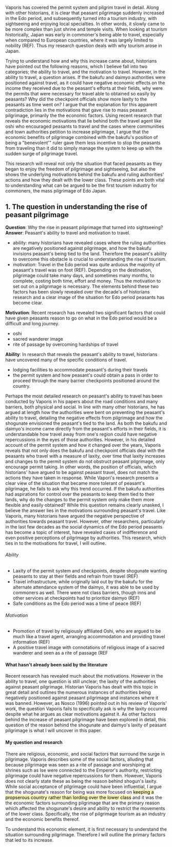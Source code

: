 
Vaporis has covered the permit system and pilgrim travel in detail. Along with other historians, it is clear that peasant pilgrimage suddenly increased in the Edo period, and subsequently turned into a tourism industry, with sightseeing and enjoying local specialties. In other words, it slowly came to be more complex than just shrine and temple visits. When looking at tourism historically, Japan was early in commoner's being able to travel, especially when compared to European countries, where it was largely limited to nobility (REF). Thus my research question deals with why tourism arose in Japan. 

Trying to understand how and why this increase came about, historians have pointed out the following reasons, which I believe fall into two categories; the ability to travel, and the motivation to travel. However, in the ability to travel, a question arises. If the bakufu and daimyo authorities were positioned against travel, as it could have negative economic effects on the income they received due to the peasant's efforts at their fields, why were the permits that were necessary for travel able to obtained so easily by peasants? Why did the checkpoint officials show more laxity to the peasants as time went on? I argue that the explanation for this apparent contradiction lies in the motivations that gave rise to mass peasant pilgrimage, primarily the  the economic factors. Using recent research that reveals the economic motivations that lie behind both the travel agent like oshi who encouraged peasants to travel and the cases where communities and town authorities petition to increase pilgrimage, I argue that the economic benefits of pilgrimage combined with the bakufu's position of being a "benevolent'" ruler gave them less incentive to stop the peasants from traveling than it did to simply manage the system to keep up with the sudden surge of pilgrimage travel.  

This research will reveal not only the situation that faced peasants as they began to enjoy the freedom of pilgrimage and sightseeing, but also the shows the underlying motivations behind the bakufu and ruling authorities' actions and how they dealt with the lower class. These points are both vital to understanding  what can be argued to be the first tourism industry for commoners, the mass pilgrimage of Edo Japan. 
## 1. The question in understanding the rise of peasant pilgrimage

**Question**: Why the rise in peasant pilgrimage that turned into sightseeing?
**Answer**: Peasant's ability to travel and motivation to travel.
- ability: many historians have revealed cases where the ruling authorities are negatively positioned against pilgrimage, and how the bakufu invisions peasant's being tied to the land. Therefore the peasant's ability to overcome this obstacle is crucial to understanding the rise of tourism.
- motivation: Travel in the Edo period was quite arduous the majority of peasant's travel was on foot (REF). Depending on the destination, pilgrimage could take many days, and sometimes many months, to complete, costing both time, effort and money. Thus the motivation to set out on a pilgrimage is necessary.
The elements behind these two factors has been slowly revealed over the decade's of historians research and a clear image of the situation for Edo period peasants has become clear. 

**Motivation**: Recent research has revealed two significant factors that could have given peasants reason to go on what in the Edo period would be a difficult and long journey. 
- oshi 
- sacred wanderer image
- rite of passage by overcoming hardships of travel

**Ability**: In research that reveals the peasant's ability to travel, historians have uncovered many of the specific conditions of travel.
- lodging facilities to accommodate peasant's during their travels
- the permit system and how peasant's could obtain a pass in order to proceed through the many barrier checkpoints positioned around the country. 

Perhaps the most detailed research on peasant's ability to travel has been conducted by Vaporis in his papers about the road conditions and many barriers, both physical and social. In line with many other historians, he has argued at length how the authorities were bent on preventing the peasant's ability to travel, detailing the negative effects from pilgrimage and how the shogunate envisioned the peasant's tied to the land. As both the bakufu and daimyo's income came directly from the peasant's efforts in their fields, it is understandable how travel away from one's region could have negative repercussions in the eyes of those authorities.
However, in his detailed account of the permit system and how it changed over the years, Vaporis reveals that not only does the bakufu and checkpoint officials deal with the peasants who travel with a measure of laxity, over time that laxity increases and changes to the permit system do not obstruct peasant pilgrimage, only encourage permit taking. In other words, the position of officials, which historians' have argued to be against peasant travel, does not match the actions they have taken in response. While Vapori's research presents a clear view of the situation that became more tolerant of peasant's pilgrimage, he fails to ask why this trend occurred. If the bakufu authorities had aspirations for control over the peasants to keep them tied to their lands, why do the changes to the permit system only make them more flexible and easily obtained? While this question remains clearly unasked, I believe the answer lies in the motivations surrounding peasant's travel. Like Vaporis, many historians have argued the negative perspective of authorities towards peasant travel. However, other researchers, particularly in the last few decades as the social dynamics of the Edo period peasants has become a topic of interest,  have revealed cases of indifference and even positive perceptions of pilgrimage by authorities. This research, which ties in to the motivations for travel, I will outline. 



###### Ability
- Laxity of the permit system and checkpoints, despite shogunate wanting peasants to stay at their fields and refrain from travel (REF)
- Travel infrastructure, while originally laid out by the bakufu for the alternate attendance system of the daimyo, it was able to be used by commoners as well. There were not class barriers, though inns and other services at checkpoints had to prioritize daimyo (REF)
- Safe conditions as the Edo period was a time of peace (REF)
###### Motivation
- Promotion of travel by religiously affiliated Oshi, who are argued to be much like a travel agent, arranging accommodation and providing travel information (REF)
- A positive travel image with connotations of religious image of a sacred wanderer and seen as a rite of passage (REF 
#### What hasn't already been said by the literature  
Recent research has revealed much about the motivations. However in the ability to travel, one question is still unclear; the laxity of the authorities against peasant pilgrimage. Historian Vaporis has dealt with this topic in great detail and outlines the numerous instances of authorities being negatively positioned against peasant pilgrimage and instances where it was banned. However, as Nosco (1996) pointed out in his review of Vaporis' work, the question Vaporis fails to specifically ask is why the laxity occurred despite what he argues as clear motivations against it. As other factors behind the increase of peasant pilgrimage have been explored in detail, this question of the reason behind the shogunate and daimyo's laxity of peasant pilgrimage is what I will uncover in this paper.  
#### My question and research
There are religious, economic, and social factors that surround the surge in pilgrimage. Vaporis describes some of the social factors, alluding that because pilgrimage was seen as a rite of passage and worshiping at shrines such as Ise were connected to the Emperor's authority, restricting pilgrimage could have negative repercussions for them. However, Vaporis does not clearly state these as being the reason behind shogun's laxity. 
While social acceptance of pilgrimage could have been influential,  I argue that the shogunate's reason for being was more focused on <mark style="background: #FFF3A3A6;">keeping a propserous country rather than lording over the lower class</mark>  and it was the the economic factors surrounding pilgrimage that are the primary reason which  affected the shogunate's desire and ability to restrict the movements of the lower class. Specifically, the rise of pilgrimage tourism as an industry and the economic benefits thereof. 

To understand this economic element, it is first necessary to understand the situation surrounding pilgrimage. Therefore I will outline the primary factors that led to its increase. 